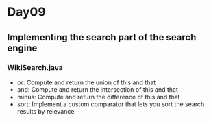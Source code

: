 # Day09

## Implementing the search part of the search engine

### WikiSearch.java
* or: Compute and return the union of this and that
* and: Compute and return the intersection of this and that
* minus: Compute and return the difference of this and that
* sort: Implement a custom comparator that lets you sort the search results by relevance
